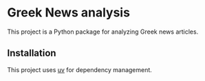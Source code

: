 # Greek News analysis

This project is a Python package for analyzing Greek news articles.

## Installation

This project uses [uv](https://docs.astral.sh/uv/) for dependency management.
